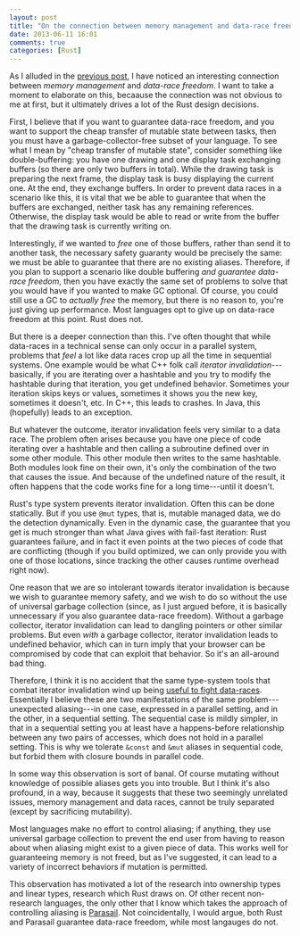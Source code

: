 ```yaml
---
layout: post
title: "On the connection between memory management and data-race freedom"
date: 2013-06-11 16:01
comments: true
categories: [Rust]
---
```


As I alluded in the [previous post][pp], I have noticed an interesting
connection between *memory management* and *data-race freedom*. I want
to take a moment to elaborate on this, becaause the connection was not
obvious to me at first, but it ultimately drives a lot of the Rust
design decisions.

First, I believe that if you want to guarantee data-race freedom, and
you want to support the cheap transfer of mutable state between tasks,
then you must have a garbage-collector-free subset of your
language. To see what I mean by "cheap transfer of mutable state",
consider something like double-buffering: you have one drawing and one
display task exchanging buffers (so there are only two buffers in
total).  While the drawing task is preparing the next frame, the
display task is busy displaying the current one. At the end, they
exchange buffers.  In order to prevent data races in a scenario like
this, it is vital that we be able to guarantee that when the buffers
are exchanged, neither task has any remaining references. Otherwise,
the display task would be able to read or write from the buffer that
the drawing task is currently writing on.

Interestingly, if we wanted to *free* one of those buffers, rather
than send it to another task, the necessary safety guaranty would be
precisely the same: we must be able to guarantee that there are no
existing aliases. Therefore, if you plan to support a scenario like
double buffering *and guarantee data-race freedom*, then you have
exactly the same set of problems to solve that you would have if you
wanted to make GC optional. Of course, you could still use a GC to
*actually free* the memory, but there is no reason to, you're just
giving up performance. Most languages opt to give up on data-race
freedom at this point. Rust does not.

But there is a deeper connection than this. I've often thought that
while data-races in a technical sense can only occur in a parallel
system, problems that *feel* a lot like data races crop up all the
time in sequential systems. One example would be what C++ folk call
*iterator invalidation*---basically, if you are iterating over a
hashtable and you try to modify the hashtable during that iteration,
you get undefined behavior. Sometimes your iteration skips keys or
values, sometimes it shows you the new key, sometimes it doesn't, etc.
In C++, this leads to crashes. In Java, this (hopefully) leads to an
exception.

But whatever the outcome, iterator invalidation feels very similar to
a data race. The problem often arises because you have one piece of
code iterating over a hashtable and then calling a subroutine defined
over in some other module. This other module then writes to the same
hashtable.  Both modules look fine on their own, it's only the
combination of the two that causes the issue. And because of the
undefined nature of the result, it often happens that the code works
fine for a long time---until it doesn't.

Rust's type system prevents iterator invalidation. Often this can be
done statically. But if you use `@mut` types, that is, mutable managed
data, we do the detection dynamically. Even in the dynamic case, the
guarantee that you get is much stronger than what Java gives with
fail-fast iteration: Rust guarantees failure, and in fact it even
points at the two pieces of code that are conflicting (though if you
build optimized, we can only provide you with one of those locations,
since tracking the other causes runtime overhead right now).

One reason that we are so intolerant towards iterator invalidation is
because we wish to guarantee memory safety, and we wish to do so
without the use of universal garbage collection (since, as I just
argued before, it is basically unnecessary if you also guarantee
data-race freedom). Without a garbage collector, iterator invalidation
can lead to dangling pointers or other similar problems. But even
*with* a garbage collector, iterator invalidation leads to undefined
behavior, which can in turn imply that your browser can be compromised
by code that can exploit that behavior. So it's an all-around bad
thing.

Therefore, I think it is no accident that the same type-system tools
that combat iterator invalidation wind up being
[useful to fight data-races][pp]. Essentially I believe these are two
manifestations of the same problem---unexpected aliasing---in one
case, expressed in a parallel setting, and in the other, in a
sequential setting. The sequential case is mildly simpler, in that in
a sequential setting you at least have a happens-before relationship
between any two pairs of accesses, which does not hold in a parallel
setting.  This is why we tolerate `&const` and `&mut` aliases in
sequential code, but forbid them with closure bounds in parallel code.

In some way this observation is sort of banal. Of course mutating
without knowledge of possible aliases gets you into trouble. But I
think it's also profound, in a way, because it suggests that these two
seemingly unrelated issues, memory management and data races, cannot
be truly separated (except by sacrificing mutability).

Most languages make no effort to control aliasing; if anything, they
use universal garbage collection to prevent the end user from having
to reason about when aliasing might exist to a given piece of
data. This works well for guaranteeing memory is not freed, but as
I've suggested, it can lead to a variety of incorrect behaviors if
mutation is permitted.

This observation has motivated a lot of the research into ownership
types and linear types, research which Rust draws on. Of other recent
non-research languages, the only other that I know which takes the
approach of controlling aliasing is [Parasail][parasail]. Not
coincidentally, I would argue, both Rust and Parasail guarantee
data-race freedom, while most langauges do not.

[pp]: /blog/2013/06/11/data-parallelism-in-rust/
[parasail]: http://parasail-programming-language.blogspot.com/
